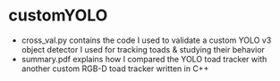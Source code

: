 # customYOLO

- cross_val.py contains the code I used to validate a custom YOLO v3 object detector I used for tracking toads & studying their behavior
- summary.pdf explains how I compared the YOLO toad tracker with another custom RGB-D toad tracker written in C++
